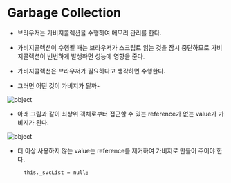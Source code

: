 # Garbage Collection

* 브라우저는 가비지콜렉션을 수행하여 메모리 관리를 한다.

* 가비지콜렉션이 수행될 때는 브라우저가 스크립트 읽는 것을 잠시 중단하므로 가비지콜렉션이 빈번하게 발생하면 성능에 영향을 준다.

* 가비지콜렉션은 브라우저가 필요하다고 생각하면 수행한다.

* 그러면 어떤 것이 가비지가 될까~

![object](./../images/develop/garbage1.png "object")

* 아래 그림과 같이 최상위 객체로부터 접근할 수 있는 reference가 없는 value가 가비지가 된다.

![object](./../images/develop/garbage2.png "object")

* 더 이상 사용하지 않는 value는 reference를 제거하여 가비지로 만들어 주어야 한다. 

        this._svcList = null;